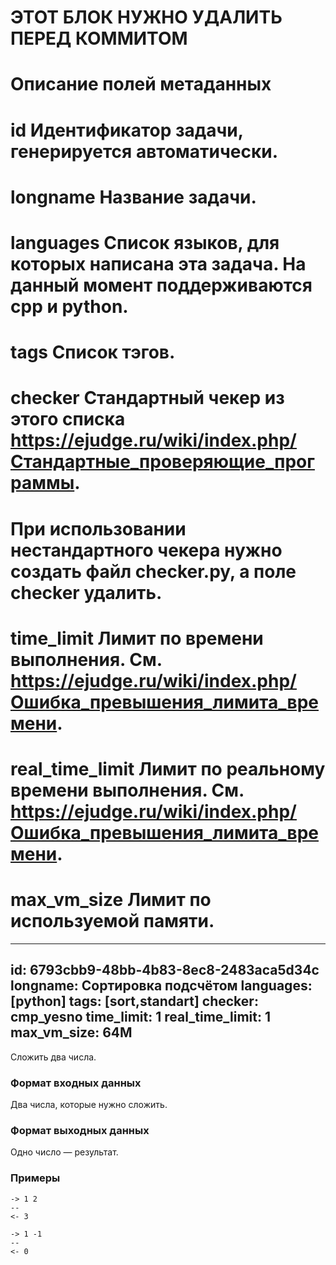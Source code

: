 # ЭТОТ БЛОК НУЖНО УДАЛИТЬ ПЕРЕД КОММИТОМ
#
# Описание полей метаданных
#
# id              Идентификатор задачи, генерируется автоматически.
# longname        Название задачи.
# languages       Список языков, для которых написана эта задача. На данный момент поддерживаются cpp и python.
# tags            Список тэгов.
# checker         Стандартный чекер из этого списка https://ejudge.ru/wiki/index.php/Стандартные_проверяющие_программы.
#                 При использовании нестандартного чекера нужно создать файл checker.py, а поле checker удалить.
# time_limit      Лимит по времени выполнения. См. https://ejudge.ru/wiki/index.php/Ошибка_превышения_лимита_времени.
# real_time_limit Лимит по реальному времени выполнения. См. https://ejudge.ru/wiki/index.php/Ошибка_превышения_лимита_времени.
# max_vm_size     Лимит по используемой памяти.

---
id: 6793cbb9-48bb-4b83-8ec8-2483aca5d34c
longname: Сортировка подсчётом
languages: [python]
tags: [sort,standart]
checker: cmp_yesno
time_limit: 1
real_time_limit: 1
max_vm_size: 64M
---


Сложить два числа.

### Формат входных данных

Два числа, которые нужно сложить.

### Формат выходных данных

Одно число — результат.

### Примеры

```
-> 1 2
--
<- 3
```

```
-> 1 -1
--
<- 0
```
